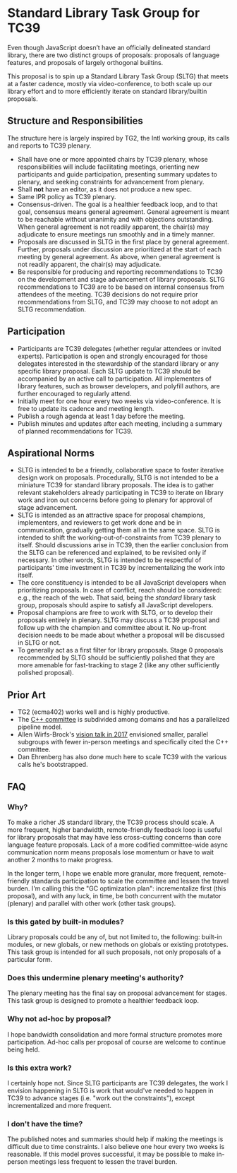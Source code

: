 # Standard Library Task Group for TC39

Even though JavaScript doesn’t have an officially delineated standard library, there are two distinct groups of proposals: proposals of language features, and proposals of largely orthogonal builtins.

This proposal is to spin up a Standard Library Task Group (SLTG) that meets at a faster cadence, mostly via video-conference, to both scale up our library effort and to more efficiently iterate on standard library/builtin proposals.

## Structure and Responsibilities

The structure here is largely inspired by TG2, the Intl working group, its calls and reports to TC39 plenary.

- Shall have one or more appointed chairs by TC39 plenary, whose responsibilities will include facilitating meetings, orienting new participants and guide participation, presenting summary updates to plenary, and seeking constraints for advancement from plenary.
- Shall **not** have an editor, as it does not produce a new spec.
- Same IPR policy as TC39 plenary.
- Consensus-driven. The goal is a healthier feedback loop, and to that goal, consensus means general agreement. General agreement is meant to be reachable without unanimity and with objections outstanding. When general agreement is not readily apparent, the chair(s) may adjudicate to ensure meetings run smoothly and in a timely manner.
- Proposals are discussed in SLTG in the first place by general agreement. Further, proposals under discussion are prioritized at the start of each meeting by general agreement. As above, when general agreement is not readily apparent, the chair(s) may adjudicate.
- Be responsible for producing and reporting recommendations to TC39 on the development and stage advancement of library proposals. SLTG recommendations to TC39 are to be based on internal consensus from attendees of the meeting. TC39 decisions do not require prior recommendations from SLTG, and TC39 may choose to not adopt an SLTG recommendation.

## Participation

- Participants are TC39 delegates (whether regular attendees or invited experts). Participation is open and strongly encouraged for those delegates interested in the stewardship of the standard library or any specific library proposal. Each SLTG update to TC39 should be accompanied by an active call to participation. All implementers of library features, such as browser developers, and polyfill authors, are further encouraged to regularly attend.
- Initially meet for one hour every two weeks via video-conference. It is free to update its cadence and meeting length.
- Publish a rough agenda at least 1 day before the meeting.
- Publish minutes and updates after each meeting, including a summary of planned recommendations for TC39.

## Aspirational Norms

- SLTG is intended to be a friendly, collaborative space to foster iterative design work on proposals. Procedurally, SLTG is not intended to be a miniature TC39 for standard library proposals. The idea is to gather relevant stakeholders already participating in TC39 to iterate on library work and iron out concerns before going to plenary for approval of stage advancement.
- SLTG is intended as an attractive space for proposal champions, implementers, and reviewers to get work done and be in communication, gradually getting them all in the same space. SLTG is intended to shift the working-out-of-constraints from TC39 plenary to itself. Should discussions arise in TC39, then the earlier conclusion from the SLTG can be referenced and explained, to be revisited only if necessary. In other words, SLTG is intended to be respectful of participants' time investment in TC39 by incrementalizing the work into itself.
- The core constituency is intended to be all JavaScript developers when prioritizing proposals. In case of conflict, reach should be considered: e.g., the reach of the web. That said, being the *standard* library task group, proposals should aspire to satisfy all JavaScript developers.
- Proposal champions are free to work with SLTG, or to develop their proposals entirely in plenary. SLTG may discuss a TC39 proposal and follow up with the champion and committee about it. No up-front decision needs to be made about whether a proposal will be discussed in SLTG or not.
- To generally act as a first filter for library proposals. Stage 0 proposals recommended by SLTG should be sufficiently polished that they are more amenable for fast-tracking to stage 2 (like any other sufficiently polished proposal).

## Prior Art

- TG2 (ecma402) works well and is highly productive.
- The [C++ committee](https://isocpp.org/std/the-committee) is subdivided among domains and has a parallelized pipeline model.
- Allen Wirfs-Brock's [vision talk in 2017](https://github.com/tc39/agendas/blob/master/2017/ES-next20.pdf) envisioned smaller, parallel subgroups with fewer in-person meetings and specifically cited the C++ committee.
- Dan Ehrenberg has also done much here to scale TC39 with the various calls he's bootstrapped.

## FAQ

### Why?

To make a richer JS standard library, the TC39 process should scale. A more frequent, higher bandwidth, remote-friendly feedback loop is useful for library proposals that may have less cross-cutting concerns than core language feature proposals. Lack of a more codified committee-wide async communication norm means proposals lose momentum or have to wait another 2 months to make progress.

In the longer term, I hope we enable more granular, more frequent, remote-friendly standards participation to scale the committee and lessen the travel burden. I'm calling this the "GC optimization plan": incrementalize first (this proposal), and with any luck, in time, be both concurrent with the mutator (plenary) and parallel with other work (other task groups).

### Is this gated by built-in modules?

Library proposals could be any of, but not limited to, the following: built-in modules, or new globals, or new methods on globals or existing prototypes. This task group is intended for all such proposals, not only proposals of a particular form.

### Does this undermine plenary meeting's authority?

The plenary meeting has the final say on proposal advancement for stages. This task group is designed to promote a healthier feedback loop.

### Why not ad-hoc by proposal?

I hope bandwidth consolidation and more formal structure promotes more participation. Ad-hoc calls per proposal of course are welcome to continue being held.

### Is this extra work?

I certainly hope not. Since SLTG participants are TC39 delegates, the work I envision happening in SLTG is work that would've needed to happen in TC39 to advance stages (i.e. "work out the constraints"), except incrementalized and more frequent.

### I don't have the time?

The published notes and summaries should help if making the meetings is difficult due to time constraints. I also believe one hour every two weeks is reasonable. If this model proves successful, it may be possible to make in-person meetings less frequent to lessen the travel burden.

